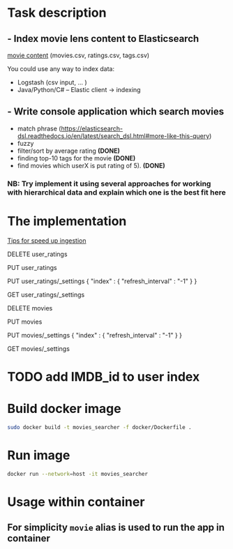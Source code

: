 # Task description

## - Index movie lens content to Elasticsearch
[movie content](https://files.grouplens.org/datasets/movielens/ml-25m-README.html) (movies.csv, ratings.csv, tags.csv)

You could use any way to index data:
- Logstash (csv input, ... )
- Java/Python/C# – Elastic client -> indexing

## - Write console application which search movies

- match phrase (https://elasticsearch-dsl.readthedocs.io/en/latest/search_dsl.html#more-like-this-query)
- fuzzy
- filter/sort by average rating <b>(DONE)</b>
- finding top-10 tags for the movie <b>(DONE)</b>
- find movies which userX is put rating of 5). <b>(DONE)</b>

### NB: Try implement it using several approaches for working with hierarchical data and explain which one is the best fit here

# The implementation

[Tips for speed up ingestion](https://www.elastic.co/guide/en/elasticsearch/reference/current/tune-for-indexing-speed.html)

DELETE user_ratings

PUT user_ratings

PUT user_ratings/_settings
{
  "index" : {
    "refresh_interval" : "-1"
  }
}

GET user_ratings/_settings



DELETE movies

PUT movies

PUT movies/_settings
{
  "index" : {
    "refresh_interval" : "-1"
  }
}

GET movies/_settings

# TODO add IMDB_id to user index

# Build docker image

``` bash
sudo docker build -t movies_searcher -f docker/Dockerfile .
```

# Run image

``` bash
docker run --network=host -it movies_searcher
```

# Usage within container

## For simplicity `movie` alias is used to run the app in container


